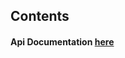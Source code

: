 ## Contents

#### Api Documentation [here](http://htmlpreview.github.io/?https://github.com/asifdxtreme/service-center/blob/master/docs/api-docs.html)
